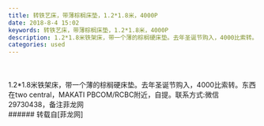 ```yaml
---
title: 转铁艺床，带薄棕榈床垫，1.2*1.8米，4000P
date: 2018-8-4 15:02
keywords: 转铁艺床，带薄棕榈床垫，1.2*1.8米，4000P
description: 1.2*1.8米铁架床，带一个薄的棕榈硬床垫。去年圣诞节购入，4000比索转。东西在two central，MAKATI PBCOM/RCBC附近，自提。联系方式:微信29730438，备注菲龙网
categories: used
---
```

<td class="t_f" id="postmessage_1593538">

<br/>
<br/>
1.2*1.8米铁架床，带一个薄的棕榈硬床垫。去年圣诞节购入，4000比索转。东西在two central，MAKATI PBCOM/RCBC附近，自提。联系方式:微信29730438，备注菲龙网<br/>
</td>
###### 转载自[菲龙网]